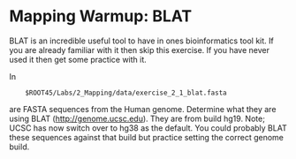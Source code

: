 # Mapping Warmup: BLAT

BLAT is an incredible useful tool to have in ones bioinformatics tool kit. If you are already familiar with it then skip this exercise. If you have never used it then get some practice with it. 

In
```
	$ROOT45/Labs/2_Mapping/data/exercise_2_1_blat.fasta
```

are FASTA sequences from the Human genome. Determine what they are using BLAT (http://genome.ucsc.edu). They are from build hg19. Note; UCSC has now switch over to hg38 as the default. You could probably BLAT these sequences against that build but practice setting the correct genome build. 



 